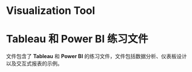 # Visualization Tool

# Tableau 和 Power BI 练习文件

文件包含了 **Tableau** 和 **Power BI** 的练习文件，文件包括数据分析、仪表板设计以及交互式报表的示例。
